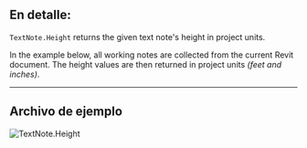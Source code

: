 ## En detalle:
`TextNote.Height` returns the given text note's height in project units.

In the example below, all working notes are collected from the current Revit document. The height values are then returned in project units _(feet and inches)_.

___
## Archivo de ejemplo

![TextNote.Height](./Revit.Elements.TextNote.Height_img.jpg)
